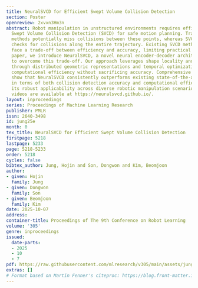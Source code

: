 ```yaml
---
title: NeuralSVCD for Efficient Swept Volume Collision Detection
section: Poster
openreview: 2xvxn3Hm3n
abstract: Robot manipulation in unstructured environments requires efficient and reliable
  Swept Volume Collision Detection (SVCD) for safe motion planning. Traditional discrete
  methods potentially miss collisions between these points, whereas SVCD continuously
  checks for collisions along the entire trajectory. Existing SVCD methods typically
  face a trade-off between efficiency and accuracy, limiting practical use. In this
  paper, we introduce NeuralSVCD, a novel neural encoder-decoder architecture tailored
  to overcome this trade-off. Our approach leverages shape locality and temporal locality
  through distributed geometric representations and temporal optimization. This enhances
  computational efficiency without sacrificing accuracy. Comprehensive experiments
  show that NeuralSVCD consistently outperforms existing state-of-the-art SVCD methods
  in terms of both collision detection accuracy and computational efficiency, demonstrating
  its robust applicability across diverse robotic manipulation scenarios. Code and
  videos are available at https://neuralsvcd.github.io/.
layout: inproceedings
series: Proceedings of Machine Learning Research
publisher: PMLR
issn: 2640-3498
id: jung25e
month: 0
tex_title: NeuralSVCD for Efficient Swept Volume Collision Detection
firstpage: 5218
lastpage: 5233
page: 5218-5233
order: 5218
cycles: false
bibtex_author: Jung, Hojin and Son, Dongwon and Kim, Beomjoon
author:
- given: Hojin
  family: Jung
- given: Dongwon
  family: Son
- given: Beomjoon
  family: Kim
date: 2025-10-07
address:
container-title: Proceedings of The 9th Conference on Robot Learning
volume: '305'
genre: inproceedings
issued:
  date-parts:
  - 2025
  - 10
  - 7
pdf: https://raw.githubusercontent.com/mlresearch/v305/main/assets/jung25e/jung25e.pdf
extras: []
# Format based on Martin Fenner's citeproc: https://blog.front-matter.io/posts/citeproc-yaml-for-bibliographies/
---
```

